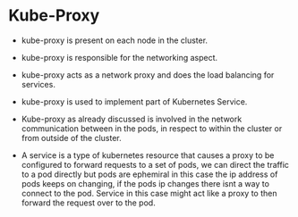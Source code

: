 # Kube-Proxy

- kube-proxy is present on each node in the cluster.
- kube-proxy is responsible for the networking aspect.
- kube-proxy acts as a network proxy and does the load balancing for services.

- kube-proxy is used to implement part of Kubernetes Service.
- Kube-proxy as already discussed is involved in the network communication between in the pods, in respect to within the cluster or 
from outside of the cluster.

- A service is a type of kubernetes resource that causes a proxy to be configured to forward requests to a set of pods, we can 
direct the traffic to a pod directly but pods are ephemiral in this case the ip address of pods keeps on changing, if the pods
ip changes there isnt a way to connect to the pod. Service in this case might act like a proxy to then forward the request over to the pod.

